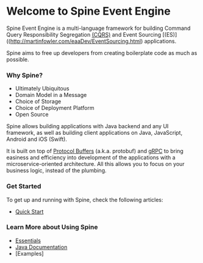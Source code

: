 # Welcome to Spine Event Engine

Spine Event Engine is a multi-language framework for building Command Query Responsibility Segregation [(CQRS)](http://martinfowler.com/bliki/CQRS.html) and Event Sourcing [(ES)]((http://martinfowler.com/eaaDev/EventSourcing.html) applications.

Spine aims to free up developers from creating boilerplate code as much as possible.


### Why Spine?

*  Ultimately Ubiquitous 
*  Domain Model in a Message
*  Choice of Storage
*  Choice of Deployment Platform
*  Open Source

Spine allows building applications with Java backend and any UI framework, as well as building client applications on Java, JavaScript, Android and iOS (Swift).

It is built on top of [Protocol Buffers](https://developers.google.com/protocol-buffers/docs/overview) (a.k.a. protobuf) and [gRPC](http://www.grpc.io/docs/) to bring easiness and efficiency into development of the applications with a microservice-oriented architecture. All this allows you to focus on your business logic, instead of the plumbing.


### Get Started

To get up and running with Spine, check the following articles:
* [Quick Start](/getting_started/README.md)


### Learn More about Using Spine


* [Essentials](/essentials.README.md)
* [Java Documentation](/java.README.md)
* [Examples]